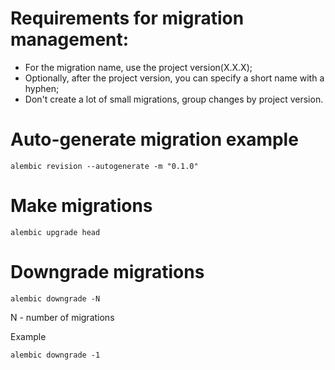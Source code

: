 


# Requirements for migration management:
- For the migration name, use the project version(X.X.X);
- Optionally, after the project version, you can specify a short name with a hyphen;
- Don't create a lot of small migrations, group changes by project version.


# Auto-generate migration example

    alembic revision --autogenerate -m "0.1.0"


# Make migrations

    alembic upgrade head

# Downgrade migrations

    alembic downgrade -N

N - number of migrations

Example

    alembic downgrade -1

    